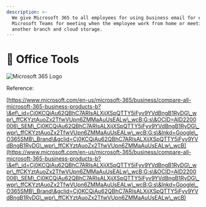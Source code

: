 ```yaml
---
description: >-
  We give Microsoft 365 to all employees for using business email for employee,
  Microsoft Teams for meeting when the employee work from home or meeting with
  another branch and cloud storage.
---
```


# 🔨 Office Tools



![Microsoft 365 Logo](https://upload.wikimedia.org/wikipedia/commons/8/85/Microsoft\_365\_logo.png)

Reference:

[https://www.microsoft.com/en-us/microsoft-365/business/compare-all-microsoft-365-business-products-b?\&ef\_id=Cj0KCQiAu62QBhC7ARIsALXijXSpQTTY5iFyv9YVdBngB1RyDG\_wpr\_ffCKYztAuoZx2TfwVUpn6ZMMaAuUsEALw\_wcB:G:s\&OCID=AID2200006\_SEM\_Cj0KCQiAu62QBhC7ARIsALXijXSpQTTY5iFyv9YVdBngB1RyDG\_wpr\_ffCKYztAuoZx2TfwVUpn6ZMMaAuUsEALw\_wcB:G:s\&lnkd=Google\_O365SMB\_Brand\&gclid=Cj0KCQiAu62QBhC7ARIsALXijXSpQTTY5iFyv9YVdBngB1RyDG\_wpr\_ffCKYztAuoZx2TfwVUpn6ZMMaAuUsEALw\_wcB](https://www.microsoft.com/en-us/microsoft-365/business/compare-all-microsoft-365-business-products-b?\&ef\_id=Cj0KCQiAu62QBhC7ARIsALXijXSpQTTY5iFyv9YVdBngB1RyDG\_wpr\_ffCKYztAuoZx2TfwVUpn6ZMMaAuUsEALw\_wcB:G:s\&OCID=AID2200006\_SEM\_Cj0KCQiAu62QBhC7ARIsALXijXSpQTTY5iFyv9YVdBngB1RyDG\_wpr\_ffCKYztAuoZx2TfwVUpn6ZMMaAuUsEALw\_wcB:G:s\&lnkd=Google\_O365SMB\_Brand\&gclid=Cj0KCQiAu62QBhC7ARIsALXijXSpQTTY5iFyv9YVdBngB1RyDG\_wpr\_ffCKYztAuoZx2TfwVUpn6ZMMaAuUsEALw\_wcB)
